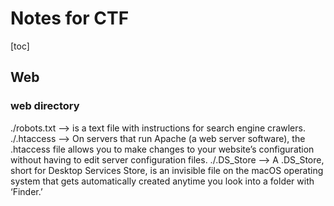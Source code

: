 
# Notes for CTF

[toc]

## Web
### web directory
./robots.txt --> is a text file with instructions for search engine crawlers. 
./.htaccess --> On servers that run Apache (a web server software), the .htaccess file allows you to make changes to your website’s configuration without having to edit server configuration files.
./.DS_Store --> A .DS_Store, short for Desktop Services Store, is an invisible file on the macOS operating system that gets automatically created anytime you look into a folder with ‘Finder.’ 
